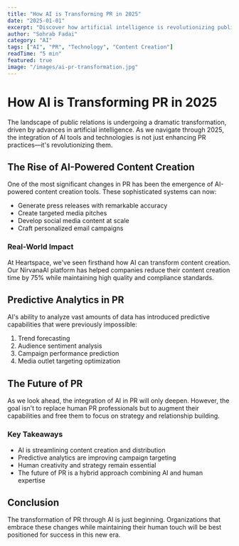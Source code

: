 ```yaml
---
title: "How AI is Transforming PR in 2025"
date: "2025-01-01"
excerpt: "Discover how artificial intelligence is revolutionizing public relations, from automated content generation to predictive analytics and personalized media outreach."
author: "Sohrab Fadai"
category: "AI"
tags: ["AI", "PR", "Technology", "Content Creation"]
readTime: "5 min"
featured: true
image: "/images/ai-pr-transformation.jpg"
---
```


# How AI is Transforming PR in 2025

The landscape of public relations is undergoing a dramatic transformation, driven by advances in artificial intelligence. As we navigate through 2025, the integration of AI tools and technologies is not just enhancing PR practices—it's revolutionizing them.

## The Rise of AI-Powered Content Creation

One of the most significant changes in PR has been the emergence of AI-powered content creation tools. These sophisticated systems can now:

- Generate press releases with remarkable accuracy
- Create targeted media pitches
- Develop social media content at scale
- Craft personalized email campaigns

### Real-World Impact

At Heartspace, we've seen firsthand how AI can transform content creation. Our NirvanaAI platform has helped companies reduce their content creation time by 75% while maintaining high quality and compliance standards.

## Predictive Analytics in PR

AI's ability to analyze vast amounts of data has introduced predictive capabilities that were previously impossible:

1. Trend forecasting
2. Audience sentiment analysis
3. Campaign performance prediction
4. Media outlet targeting optimization

## The Future of PR

As we look ahead, the integration of AI in PR will only deepen. However, the goal isn't to replace human PR professionals but to augment their capabilities and free them to focus on strategy and relationship building.

### Key Takeaways

- AI is streamlining content creation and distribution
- Predictive analytics are improving campaign targeting
- Human creativity and strategy remain essential
- The future of PR is a hybrid approach combining AI and human expertise

## Conclusion

The transformation of PR through AI is just beginning. Organizations that embrace these changes while maintaining their human touch will be best positioned for success in this new era.
